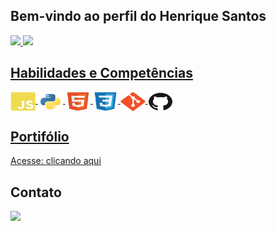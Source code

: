 ## Bem-vindo ao perfil do Henrique Santos

<div>
 <a href="https://github.com/Henrique-Santoss">
 <img height="180em" src="https://github-readme-stats.vercel.app/api?username=Henrique-Santoss&show_icons=true&theme=tokyonight&include_all_commits=true&count_private=true"/>
 <img height="180em" src="https://github-readme-stats.vercel.app/api/top-langs/?username=Henrique-Santoss&layout=compact&langs_count=6&theme=tokyonight"/>
</div>
 
## Habilidades e Competências
<div style="display: inline_block">
 <img align="center" alt="Js" height="30" width="40" src="https://raw.githubusercontent.com/devicons/devicon/master/icons/javascript/javascript-plain.svg">
 <img align="center" alt="Python" height="30" width="40" src="https://raw.githubusercontent.com/devicons/devicon/master/icons/python/python-original.svg">
 <img align="center" alt="HTML" height="30" width="40" src="https://raw.githubusercontent.com/devicons/devicon/master/icons/html5/html5-original.svg">
 <img align="center" alt="CSS" height="30" width="40" src="https://raw.githubusercontent.com/devicons/devicon/master/icons/css3/css3-original.svg">
 <img align="center" alt="CSS" height="30" width="40" src="https://raw.githubusercontent.com/devicons/devicon/master/icons/git/git-original.svg">
 <img align="center" alt="CSS" height="30" width="40" src="https://raw.githubusercontent.com/devicons/devicon/master/icons/github/github-original.svg">
</div>

## Portifólio
Acesse: [clicando aqui](https://henrique-santoss.github.io/portifolio/)
 
## Contato
<div>
 <a href="https://www.linkedin.com/in/henrique-santos-souza/" target="_blank">
  <img src="https://img.shields.io/badge/-LinkedIn-%230077B5?style=for-the-badge&logo=linkedin&logoColor=white" target="_blank">
 </a> 
</div>
